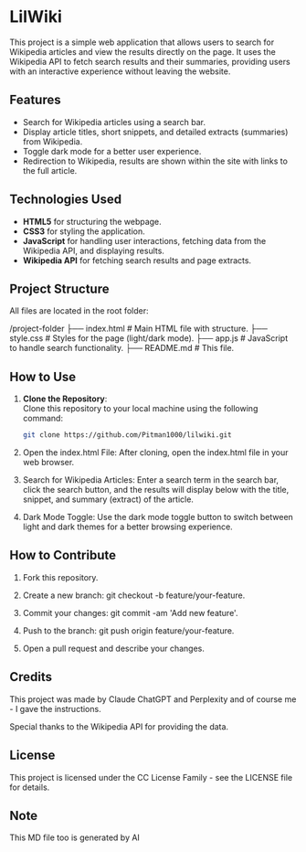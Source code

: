 # LilWiki

This project is a simple web application that allows users to search for Wikipedia articles and view the results directly on the page. It uses the Wikipedia API to fetch search results and their summaries, providing users with an interactive experience without leaving the website.

## Features

- Search for Wikipedia articles using a search bar.
- Display article titles, short snippets, and detailed extracts (summaries) from Wikipedia.
- Toggle dark mode for a better user experience.
- Redirection to Wikipedia, results are shown within the site with links to the full article.

## Technologies Used

- **HTML5** for structuring the webpage.
- **CSS3** for styling the application.
- **JavaScript** for handling user interactions, fetching data from the Wikipedia API, and displaying results.
- **Wikipedia API** for fetching search results and page extracts.

## Project Structure

All files are located in the root folder:

/project-folder ├── index.html         # Main HTML file with structure. ├── style.css          # Styles for the page (light/dark mode). ├── app.js             # JavaScript to handle search functionality. ├── README.md          # This file.

## How to Use

1. **Clone the Repository**:  
   Clone this repository to your local machine using the following command:

   ```bash
   git clone https://github.com/Pitman1000/lilwiki.git

2. Open the index.html File:
After cloning, open the index.html file in your web browser.


3. Search for Wikipedia Articles:
Enter a search term in the search bar, click the search button, and the results will display below with the title, snippet, and summary (extract) of the article.


4. Dark Mode Toggle:
Use the dark mode toggle button to switch between light and dark themes for a better browsing experience.



## How to Contribute

1. Fork this repository.


2. Create a new branch: git checkout -b feature/your-feature.


3. Commit your changes: git commit -am 'Add new feature'.


4. Push to the branch: git push origin feature/your-feature.


5. Open a pull request and describe your changes.



## Credits

This project was made by Claude ChatGPT and Perplexity and of course me - I gave the instructions.

Special thanks to the Wikipedia API for providing the data.

## License

This project is licensed under the CC License Family - see the LICENSE file for details.

## Note
This MD file too is generated by AI
